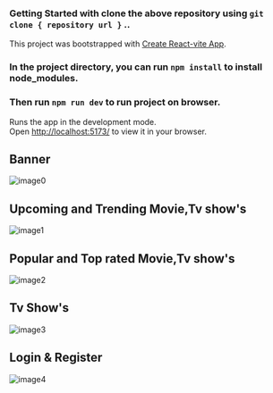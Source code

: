 ### Getting Started with clone the above repository using `git clone { repository url }` ..
This project was bootstrapped with [Create React-vite App](https://vitejs.dev/guide/).

### In the project directory, you can run `npm install` to install node_modules.
### Then run `npm run dev` to run project on browser.
Runs the app in the development mode.\
Open [http://localhost:5173/](http://localhost:5173) to view it in your browser.

## Banner
![image0](https://github.com/mvaibhav131/react-movie-app/assets/98808183/26e544ab-4ecc-40b5-b32e-fa640e0866f1)

## Upcoming and Trending Movie,Tv show's
![image1](https://github.com/mvaibhav131/react-movie-app/assets/98808183/741e40e3-0c5c-41a1-bf2b-85219b5ec4df)

## Popular and Top rated Movie,Tv show's
![image2](https://github.com/mvaibhav131/react-movie-app/assets/98808183/b58d1462-6434-4c09-83cf-95b9e668a6f5)

## Tv Show's
![image3](https://github.com/mvaibhav131/react-movie-app/assets/98808183/ee1bc5c8-8bb3-48fe-855b-7dd95cb34b8c)

## Login & Register
![image4](https://github.com/mvaibhav131/react-movie-app/assets/98808183/cb2a7322-15e3-4347-a75e-9072c8f64614)
